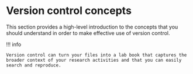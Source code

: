 # Version control concepts

This section provides a high-level introduction to the concepts that you should understand in order to make effective use of version control.

!!! info

    Version control can turn your files into a lab book that captures the broader context of your research activities and that you can easily search and reproduce.

